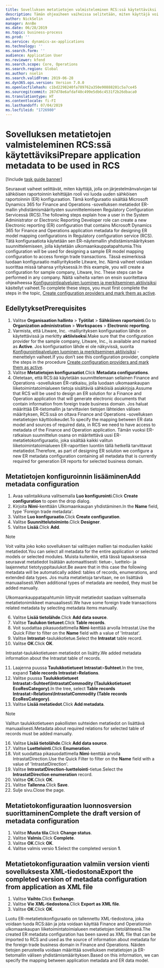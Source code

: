 ```yaml
---
title: Sovelluksen metatietojen valmisteleminen RCS:ssä käytettäviksi
description: Tämän ohjeaiheen vaiheissa selitetään, miten käyttäjä voi luoda uuden sähköisen raportoinnin (ER) konfiguraation. Tämä konfiguraatio sisältää Finance and Operations -sovelluksen metatiedot ER-mallin yhdistämismääritysten suunnittelemiseen Regulatory Configuration Servicessä (RCS).
author: NickSelin
manager: AnnBe
ms.date: 06/28/2019
ms.topic: business-process
ms.prod: ''
ms.service: dynamics-ax-applications
ms.technology: ''
ms.search.form: ''
audience: Application User
ms.reviewer: kfend
ms.search.scope: Core, Operations
ms.search.region: Global
ms.author: nselin
ms.search.validFrom: 2019-06-28
ms.dyn365.ops.version: Version 7.0.0
ms.openlocfilehash: c1bd2298240fa789762a350e90888201c5a7ce45
ms.sourcegitcommit: 287d78e6afdaf40c499e5db6c4531f2b26dbaca0
ms.translationtype: HT
ms.contentlocale: fi-FI
ms.lasthandoff: 07/04/2019
ms.locfileid: "1726980"
---
```

# <a name="prepare-application-metadata-to-be-used-in-rcs"></a><span data-ttu-id="29cc8-103">Sovelluksen metatietojen valmisteleminen RCS:ssä käytettäviksi</span><span class="sxs-lookup"><span data-stu-id="29cc8-103">Prepare application metadata to be used in RCS</span></span>
[!include [task guide banner](../../includes/task-guide-banner.md)]

<span data-ttu-id="29cc8-104">Seuraavat vaiheet selittävät, miten käyttäjä, jolla on järjestelmänvalvojan tai sähköisen raportoinnin kehittäjän rooli voi luoda uuden sähköisen raportoinnin (ER) konfiguraation. Tämä konfiguraatio sisältää Microsoft Dynamics 365 for Finance and Operations -sovelluksen metatiedot ER-mallin yhdistämismääritysten suunnittelemiseen Regulatory Configuration Servicessä (RCS).</span><span class="sxs-lookup"><span data-stu-id="29cc8-104">The following steps explain how a user in the System Administrator or Electronic Reporting Developer role can create a new Electronic reporting (ER) configuration that contains Microsoft Dynamics 365 for Finance and Operations application metadata for designing ER model mapping configurations in Regulatory configuration service (RCS).</span></span> <span data-ttu-id="29cc8-105">Tätä konfiguraatiota käytetään sen ER-näytemallin yhdistämismäärityksen suunnittelemiseen, jolla käytetään ulkomaankauppatapahtumia.</span><span class="sxs-lookup"><span data-stu-id="29cc8-105">This configuration will be used for designing a sample ER model mapping configuration to access foreign trade transactions.</span></span> <span data-ttu-id="29cc8-106">Tässä esimerkissä luodaan konfiguraatio malliyritykselle Litware, Inc. Nämä vaiheet voidaan suorittaa missä tahansa yrityksessä.</span><span class="sxs-lookup"><span data-stu-id="29cc8-106">In this example, you will create a configuration for sample company, Litware, Inc. These steps can be performed in any company.</span></span> <span data-ttu-id="29cc8-107">Näitä vaiheita varten on ensin suoritettava ohjeaiheessa [Konfigurointipalvelujen luominen ja merkitseminen aktiivisiksi](er-configuration-provider-mark-it-active-2016-11.md) käsitellyt vaiheet.</span><span class="sxs-lookup"><span data-stu-id="29cc8-107">To complete these steps, you must first complete the steps in the topic, [Create configuration providers and mark them as active](er-configuration-provider-mark-it-active-2016-11.md).</span></span>

## <a name="prerequisites"></a><span data-ttu-id="29cc8-108">Edellytykset</span><span class="sxs-lookup"><span data-stu-id="29cc8-108">Prerequisites</span></span>
1.  <span data-ttu-id="29cc8-109">Valitse **Organisaation hallinto** > **Työtilat** > **Sähköinen raportointi**.</span><span class="sxs-lookup"><span data-stu-id="29cc8-109">Go to **Organization administration** > **Workspaces** > **Electronic reporting**.</span></span> 
2.  <span data-ttu-id="29cc8-110">Varmista, että Litware, Inc. -malliyrityksen konfiguraation lähde on käytettävissä ja merkitty **aktiiviseksi**.</span><span class="sxs-lookup"><span data-stu-id="29cc8-110">Make sure that the configuration provider for the sample company, Litware, Inc., is available and marked as **Active**.</span></span> <span data-ttu-id="29cc8-111">Jos konfiguraation lähde ei ole näkyvissä, suorita [Konfigurointipalvelujen luominen ja merkitseminen aktiivisiksi](er-configuration-provider-mark-it-active-2016-11.md) -menettelyn vaiheet.</span><span class="sxs-lookup"><span data-stu-id="29cc8-111">If you don’t see this configuration provider, complete the steps in the procedure [Create configuration providers and mark them as active](er-configuration-provider-mark-it-active-2016-11.md).</span></span> 
3.  <span data-ttu-id="29cc8-112">Valitse **Metatietojen konfiguraatiot**.</span><span class="sxs-lookup"><span data-stu-id="29cc8-112">Click **Metadata configurations**.</span></span> 
4.  <span data-ttu-id="29cc8-113">Oletetaan, että RCS:ää käytetään suunnittelemaan sellainen Finance and Operations -sovelluksen ER-ratkaisu, jolla luodaan ulkomaankaupan liiketoimintatoimialueen tietoja sisältäviä sähköisiä asiakirjoja.</span><span class="sxs-lookup"><span data-stu-id="29cc8-113">Assume that RCS will be used to design an ER solution for a Finance and Operation application that will generate electronic documents that contain information from foreign trade business domain.</span></span> <span data-ttu-id="29cc8-114">Jos haluat määrittää ER-tietomallin ja tarvittavien tietojen lähteiden välisen määrityksen, RCS:ssä on oltava Finance and Operations -sovelluksen metatietojen käyttöoikeudet.</span><span class="sxs-lookup"><span data-stu-id="29cc8-114">To specify the mapping between ER data model and sources of required data, in RCS we need to have access to metadata of the Finance and Operation application.</span></span> <span data-ttu-id="29cc8-115">Tämän vuoksi ER-ratkaisun suunnittelun osana on määritettävä uusi ER-metatietokonfiguraatio, joka sisältää kaikki valitun liiketoimintatoimialueen ER-raporttien luontiin tällä hetkellä tarvittavat metatiedot.</span><span class="sxs-lookup"><span data-stu-id="29cc8-115">Therefore, as part of designing ER solution we configure a new ER metadata configuration containing all metadata that is currently required for generation ER reports for selected business domain.</span></span> 

## <a name="add-metadata-configuration"></a><span data-ttu-id="29cc8-116">Metatietojen konfiguroinnin lisääminen</span><span class="sxs-lookup"><span data-stu-id="29cc8-116">Add metadata configuration</span></span> 
1.  <span data-ttu-id="29cc8-117">Avaa valintaikkuna valitsemalla **Luo konfigurointi**.</span><span class="sxs-lookup"><span data-stu-id="29cc8-117">Click **Create configuration** to open the drop dialog.</span></span> 
2.  <span data-ttu-id="29cc8-118">Kirjoita **Nimi**-kenttään Ulkomaankaupan yhdistäminen.</span><span class="sxs-lookup"><span data-stu-id="29cc8-118">In the **Name** field, type 'Foreign trade metadata'.</span></span> 
3.  <span data-ttu-id="29cc8-119">Valitse **Luo konfiguraatio**.</span><span class="sxs-lookup"><span data-stu-id="29cc8-119">Click **Create configuration**.</span></span> 
4.  <span data-ttu-id="29cc8-120">Valitse **Suunnittelutoiminto**.</span><span class="sxs-lookup"><span data-stu-id="29cc8-120">Click **Designer**.</span></span> 
5.  <span data-ttu-id="29cc8-121">Valitse **Lisää**.</span><span class="sxs-lookup"><span data-stu-id="29cc8-121">Click **Add**.</span></span> 
  
> [!NOTE]
> <span data-ttu-id="29cc8-122">Voit valita joko koko sovelluksen tai valittujen mallien tai moduulien kaikki metatiedot.</span><span class="sxs-lookup"><span data-stu-id="29cc8-122">You can select all metadata for the entire application or selected models or selected modules.</span></span> <span data-ttu-id="29cc8-123">Muista kuitenkin, että tässä tapauksessa seuraavat metatiedot lisätään automaattisesti: tietue-, luettelo- ja laajennetut tietotyyppitaulukot.</span><span class="sxs-lookup"><span data-stu-id="29cc8-123">Be aware that in this case the following metadata will be automatically added: tables of records, enumerations, and extended data types.</span></span> <span data-ttu-id="29cc8-124">Jos muita metatietoja tarvitaan, ne on lisättävä manuaalisesti.</span><span class="sxs-lookup"><span data-stu-id="29cc8-124">When additional types of metadata are needed, they must be added manually.</span></span> 
 
<span data-ttu-id="29cc8-125">Ulkomaankauppatapahtumiin liittyvät metatiedot saadaan valitsemalla metatietonimikkeet manuaalisesti.</span><span class="sxs-lookup"><span data-stu-id="29cc8-125">We have some foreign trade transactions related metadata by selecting metadata items manually.</span></span> 
  
6.  <span data-ttu-id="29cc8-126">Valitse **Lisää tietolähde**.</span><span class="sxs-lookup"><span data-stu-id="29cc8-126">Click **Add data source**.</span></span> 
7.  <span data-ttu-id="29cc8-127">Valitse **Taulukon tietueet**.</span><span class="sxs-lookup"><span data-stu-id="29cc8-127">Click **Table records**.</span></span> 
8.  <span data-ttu-id="29cc8-128">Voit suodattaa pikasuodattimella **Nimi**-kenttää arvolla Intrastat.</span><span class="sxs-lookup"><span data-stu-id="29cc8-128">Use the Quick Filter to filter on the **Name** field with a value of 'Intrastat'.</span></span> 
9.  <span data-ttu-id="29cc8-129">Valitse **Intrastat**-taulukkotietue.</span><span class="sxs-lookup"><span data-stu-id="29cc8-129">Select the **Intrastat** table record.</span></span> 
10. <span data-ttu-id="29cc8-130">Valitse **OK**.</span><span class="sxs-lookup"><span data-stu-id="29cc8-130">Click **OK**.</span></span>
  
<span data-ttu-id="29cc8-131">Intrastat-taulukkotietueen metatiedot on lisätty.</span><span class="sxs-lookup"><span data-stu-id="29cc8-131">We added metadata information about the Intrastat table of records.</span></span> 
  
11. <span data-ttu-id="29cc8-132">Laajenna puussa **Taulukkotietueet Intrastat**\>**Suhteet**.</span><span class="sxs-lookup"><span data-stu-id="29cc8-132">In the tree, expand **Table records Intrastat**\>**Relations**.</span></span> 
12. <span data-ttu-id="29cc8-133">Valitse puussa **Taulukkotietueet Intrastat**\>**Suhteet\IntrastatCommodity (Taulukkotietueet EcoResCategory)**.</span><span class="sxs-lookup"><span data-stu-id="29cc8-133">In the tree, select **Table records Intrastat**\>**Relations\IntrastatCommodity (Table records EcoResCategory)**.</span></span>   
13. <span data-ttu-id="29cc8-134">Valitse **Lisää metatiedot**.</span><span class="sxs-lookup"><span data-stu-id="29cc8-134">Click **Add metadata**.</span></span> 
  
> [!NOTE]
> <span data-ttu-id="29cc8-135">Valitun taulukkotietueen pakollisten suhteiden metatiedot on lisättävä manuaalisesti.</span><span class="sxs-lookup"><span data-stu-id="29cc8-135">Metadata about required relations for selected table of records must be added manually.</span></span> 
  
16. <span data-ttu-id="29cc8-136">Valitse **Lisää tietolähde**.</span><span class="sxs-lookup"><span data-stu-id="29cc8-136">Click **Add data source**.</span></span> 
17. <span data-ttu-id="29cc8-137">Valitse **Luettelointi**.</span><span class="sxs-lookup"><span data-stu-id="29cc8-137">Click **Enumeration**.</span></span> 
18. <span data-ttu-id="29cc8-138">Voit suodattaa pikasuodattimella **Nimi**-kenttää arvolla IntrastatDirection.</span><span class="sxs-lookup"><span data-stu-id="29cc8-138">Use the Quick Filter to filter on the **Name** field with a value of 'IntrastatDirection'.</span></span> 
19. <span data-ttu-id="29cc8-139">Valitse **IntrastatDirection-luettelointi**-tietue.</span><span class="sxs-lookup"><span data-stu-id="29cc8-139">Select the **IntrastatDirection enumeration** record.</span></span> 
20. <span data-ttu-id="29cc8-140">Valitse **OK**.</span><span class="sxs-lookup"><span data-stu-id="29cc8-140">Click **OK**.</span></span> 
21. <span data-ttu-id="29cc8-141">Valitse **Tallenna**.</span><span class="sxs-lookup"><span data-stu-id="29cc8-141">Click **Save**.</span></span>  
22. <span data-ttu-id="29cc8-142">Sulje sivu.</span><span class="sxs-lookup"><span data-stu-id="29cc8-142">Close the page.</span></span> 
  
## <a name="complete-the-draft-version-of-metadata-configuration"></a><span data-ttu-id="29cc8-143">Metatietokonfiguraation luonnosversion suorittaminen</span><span class="sxs-lookup"><span data-stu-id="29cc8-143">Complete the draft version of metadata configuration</span></span>
1.  <span data-ttu-id="29cc8-144">Valitse **Muuta tila**.</span><span class="sxs-lookup"><span data-stu-id="29cc8-144">Click **Change status**.</span></span> 
2.  <span data-ttu-id="29cc8-145">Valitse **Valmis**.</span><span class="sxs-lookup"><span data-stu-id="29cc8-145">Click **Complete**.</span></span> 
3.  <span data-ttu-id="29cc8-146">Valitse **OK**.</span><span class="sxs-lookup"><span data-stu-id="29cc8-146">Click **OK**.</span></span> 
4.  <span data-ttu-id="29cc8-147">Valitse valmis versio **1**.</span><span class="sxs-lookup"><span data-stu-id="29cc8-147">Select the completed version **1**.</span></span> 
  
## <a name="export-the-completed-version-of-metadata-configuration-from-application-as-xml-file"></a><span data-ttu-id="29cc8-148">Metatietokonfiguraation valmiin version vienti sovelluksesta XML-tiedostona</span><span class="sxs-lookup"><span data-stu-id="29cc8-148">Export the completed version of metadata configuration from application as XML file</span></span>
1.  <span data-ttu-id="29cc8-149">Valitse **Vaihto**.</span><span class="sxs-lookup"><span data-stu-id="29cc8-149">Click **Exchange**.</span></span> 
2.  <span data-ttu-id="29cc8-150">Valitse **Vie XML-tiedostona**.</span><span class="sxs-lookup"><span data-stu-id="29cc8-150">Click **Export as XML file**.</span></span> 
3.  <span data-ttu-id="29cc8-151">Valitse **OK**.</span><span class="sxs-lookup"><span data-stu-id="29cc8-151">Click **OK**.</span></span> 
    
<span data-ttu-id="29cc8-152">Luotu ER-metatietokonfiguraatio on tallennettu XML-tiedostona, joka voidaan tuoda RCS:ään ja jota voidaan käyttää Finance and Operationsin ulkomaankaupan liiketoimintatoimialueen metatietojen tietolähteenä.</span><span class="sxs-lookup"><span data-stu-id="29cc8-152">The created ER metadata configuration has been saved as XML file that can be imported to RCS and used as the source of information about metadata for the foreign trade business domain in Finance and Operations.</span></span> <span data-ttu-id="29cc8-153">Näiden tietojen perusteella voidaan määrittää sovelluksen metatietojen ja ER-tietomallin välisen yhdistämismäärityksen.</span><span class="sxs-lookup"><span data-stu-id="29cc8-153">Based on this information, we can specify the mapping between application metadata and ER data model.</span></span>
